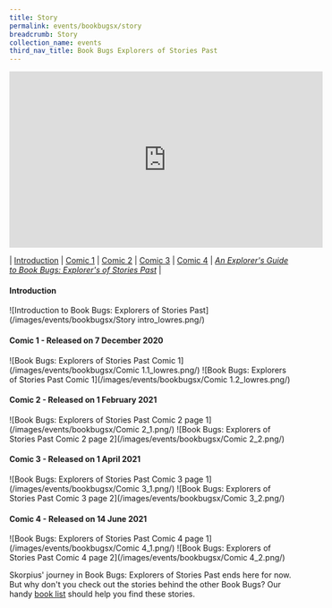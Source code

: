 ```yaml
---
title: Story
permalink: events/bookbugsx/story
breadcrumb: Story
collection_name: events
third_nav_title: Book Bugs Explorers of Stories Past
---
```

<div class="bp-youtube">
<iframe width="560" height="315" src="https://www.youtube.com/embed/NXwiyBNCeec?autoplay=1" frameborder="0" allow="accelerometer; autoplay; clipboard-write; encrypted-media; gyroscope; picture-in-picture" allowfullscreen></iframe>
</div>

| [Introduction](#introduction) | [Comic 1](#comic-1---released-on-7-december-2020) | [Comic 2](#comic-2---released-on-1-february-2021) | [Comic 3](#comic-3---released-on-1-april-2021) | [Comic 4](#comic-4---released-on-14-june-2021) | [*An Explorer's Guide to Book Bugs: Explorer's of Stories Past*](http://catalogue.nlb.gov.sg/cgi-bin/spydus.exe/ENQ/WPAC/BIBENQ?SETLVL=1&BRN=205500256) |

#### Introduction

![Introduction to Book Bugs: Explorers of Stories Past](/images/events/bookbugsx/Story intro_lowres.png/)

#### Comic 1 - Released on 7 December 2020

![Book Bugs: Explorers of Stories Past Comic 1](/images/events/bookbugsx/Comic 1.1_lowres.png/)
![Book Bugs: Explorers of Stories Past Comic 1](/images/events/bookbugsx/Comic 1.2_lowres.png/)

#### Comic 2 - Released on 1 February 2021

![Book Bugs: Explorers of Stories Past Comic 2 page 1](/images/events/bookbugsx/Comic 2_1.png/)
![Book Bugs: Explorers of Stories Past Comic 2 page 2](/images/events/bookbugsx/Comic 2_2.png/)

#### Comic 3 - Released on 1 April 2021

![Book Bugs: Explorers of Stories Past Comic 3 page 1](/images/events/bookbugsx/Comic 3_1.png/)
![Book Bugs: Explorers of Stories Past Comic 3 page 2](/images/events/bookbugsx/Comic 3_2.png/)

#### Comic 4 - Released on 14 June 2021

![Book Bugs: Explorers of Stories Past Comic 4 page 1](/images/events/bookbugsx/Comic 4_1.png/)
![Book Bugs: Explorers of Stories Past Comic 4 page 2](/images/events/bookbugsx/Comic 4_2.png/)

Skorpius' journey in Book Bugs: Explorers of Stories Past ends here for now. But why don't you check out the stories behind the other Book Bugs? Our handy [book list](/events/bookbugsx/resources#book-lists) should help you find these stories.